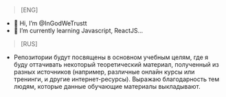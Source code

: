 > [ENG]
- 👋 Hi, I’m @InGodWeTrustt
- 🌱 I’m currently learning Javascript, ReactJS...

> [RUS]
- Репозитории будут посвящены в основном учебным целям, где я буду оттачивать некоторый теоретический материал, полученный из разных источников (например, различные онлайн курсы или тренинги, и другие интернет-ресурсы). 
Выражаю благодарность тем людям, которые данные обучающие материалы выкладывают.
<!---
InGodWeTrustt/InGodWeTrustt is a ✨ special ✨ repository because its `README.md` (this file) appears on your GitHub profile.
You can click the Preview link to take a look at your changes.
--->
